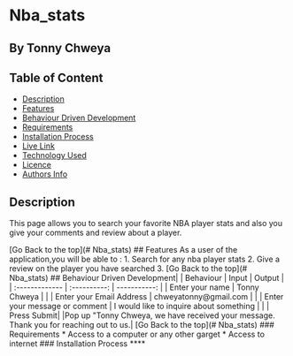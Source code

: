 # Nba_stats

 ## By Tonny Chweya
 ## Table of Content
 - [Description](#description)
 - [Features](#features)
 - [Behaviour Driven Development](#Behaviour-Driven-Development)
 - [Requirements](#requirements)
 - [Installation Process](#installation-Process)
 - [Live Link](#Live-Link)
 - [Technology  Used](#technology-Used)
 - [Licence](#licence)
 - [Authors Info](#Authors-Info)
 ## Description
 <p>This page allows you to search your favorite NBA player stats and also you give your comments and review about a player.</p>
[Go Back to the top](# Nba_stats)
## Features
As a user of the application,you will be able to :
1. Search for any nba player stats
2. Give a review on the player you have searched
3. 
[Go Back to the top](# Nba_stats)
## Behaviour Driven Development|
| Behaviour      | Input        | Output       |
| :------------- | :----------: | -----------: |
|  Enter your name  |   Tonny Chweya |     |
| Enter your Email Address  | chweyatonny@gmail.com |   |
| Enter your message or comment   |  I would like to inquire about something     |     |
| Press Submit|     |Pop up "Tonny Chweya, we have received your message. Thank you for reaching out to us.|
[Go Back to the top](# Nba_stats)
 ###  Requirements
 * Access to  a computer or any other garget
 * Access to internet
 ### Installation Process
 ****
